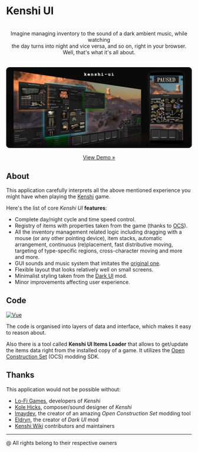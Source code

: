 # Kenshi UI

<div style="margin: 0 auto 2rem; text-align: center; white-space: pre-wrap;">
Imagine managing inventory to the sound of a dark ambient music, while watching
the day turns into night and vice versa, and so on, right in your browser.
Well, that's what it's all about.
</div>

![](docs/social-preview.png?raw=true)

<div style="text-align: center;"><a href="https://valooford.github.io/kenshi-ui/">View Demo »</a></div>

## About

This application carefully interprets all the above mentioned experience you might have when playing the [Kenshi](https://store.steampowered.com/app/233860/Kenshi/) game.

Here's the list of core _Kenshi UI_ **features**:

- Complete day/night cycle and time speed control.
- Registry of items with properties taken from the game (thanks to [OCS](https://github.com/lmaydev/OpenConstructionSetOld)).
- All the inventory management related logic including dragging with a mouse (or any other pointing device), item stacks, automatic arrangement, continuous (re)placement, fast distributive moving, targeting of type-specific regions, cross-character moving and more and more.
- GUI sounds and music system that imitates the [original one](https://www.youtube.com/watch?v=wPEJRJWHz4k).
- Flexible layout that looks relatively well on small screens.
- Minimalist styling taken from the [Dark UI](https://steamcommunity.com/sharedfiles/filedetails/?id=1200632417) mod.
- Minor improvements affecting user experience.

## Code

[![Vue](https://img.shields.io/badge/Vue.js-35495E?style=for-the-badge&logo=vuedotjs&logoColor=4FC08D)](https://vuejs.org/)

The code is organised into layers of data and interface, which makes it easy to reason about.

Also there is a tool called **Kenshi UI Items Loader** that allows to get/update the items data right from the installed copy of a game. It utilizes the [Open Construction Set](https://github.com/lmaydev/OpenConstructionSetOld) (OCS) modding SDK.

## Thanks

This application would not be possible without:

- [Lo-Fi Games](https://lofigames.com/), developers of _Kenshi_
- [Kole Hicks](https://www.youtube.com/@KoleMusician), composer/sound designer of _Kenshi_
- [lmaydev](https://github.com/lmaydev), the creator of an amazing _Open Construction Set_ modding tool
- [Eldryn](https://steamcommunity.com/id/Eldryn), the creator of _Dark UI_ mod
- [Kenshi Wiki](https://kenshi.fandom.com/) contributors and maintainers

---

@ All rights belong to their respective owners
